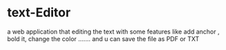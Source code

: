 # text-Editor
a web application that editing the text with some features like add anchor , bold it, change the color .......  and u can save the file as PDF or TXT
